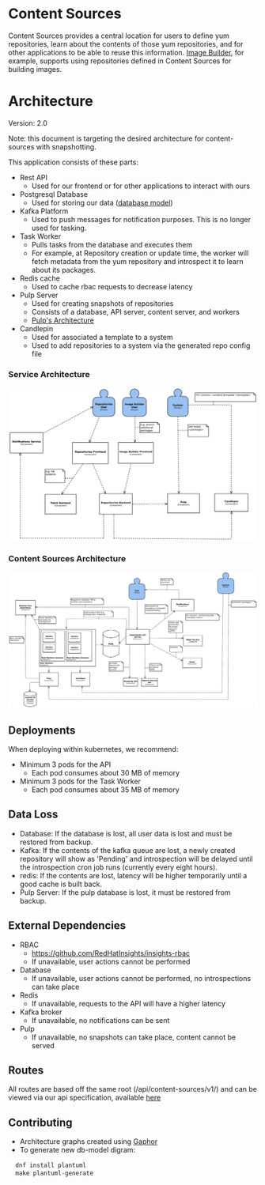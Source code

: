 # Content Sources

Content Sources provides a central location for users to define yum repositories, learn about the contents of those yum repositories, and for other applications to be able to reuse this information.  [Image Builder](https://github.com/osbuild/image-builder), for example, supports using repositories defined in Content Sources for building images.

# Architecture

Version: 2.0

Note: this document is targeting the desired architecture for content-sources with snapshotting. 

This application consists of these parts:
* Rest API
  * Used for our frontend or for other applications to interact with ours
* Postgresql Database
  * Used for storing our data ([database model](https://www.plantuml.com/plantuml/proxy?cache=no&src=https://raw.githubusercontent.com/content-services/content-sources-backend/main/docs/db-model.puml))
* Kafka Platform
  * Used to push messages for notification purposes.  This is no longer used for tasking.
* Task Worker
  * Pulls tasks from the database and executes them  
  * For example, at Repository creation or update time, the worker will fetch metadata from the yum repository and introspect it to learn about its packages.
* Redis cache
  * Used to cache rbac requests to decrease latency
* Pulp Server
  * Used for creating snapshots of repositories
  * Consists of a database, API server, content server, and workers
  * [Pulp's Architecture](https://docs.pulpproject.org/pulpcore/components.html)
* Candlepin
  * Used for associated a template to a system 
  * Used to add repositories to a system via the generated repo config file

### Service Architecture
![](service-architecture.svg)

### Content Sources Architecture
![](architecture.svg)


## Deployments

When deploying within kubernetes, we recommend:
 * Minimum 3 pods for the API
   * Each pod consumes about 30 MB of memory
 * Minimum 3 pods for the Task Worker
   * Each pod consumes about 35 MB of memory

## Data Loss
 * Database: If the database is lost, all user data is lost and must be restored from backup.
 * Kafka: If the contents of the kafka queue are lost, a newly created repository will show as 'Pending' and introspection will be delayed until the introspection cron job runs (currently every eight hours).
 * redis: If the contents are lost, latency will be higher temporarily until a good cache is built back.
 * Pulp Server: If the pulp database is lost, it must be restored from backup.
 
## External Dependencies
 * RBAC
   * https://github.com/RedHatInsights/insights-rbac
   * If unavailable, user actions cannot be performed
 * Database
   * If unavailable, user actions cannot be performed, no introspections can take place
 * Redis
   * If unavailable, requests to the API will have a higher latency
 * Kafka broker
   * If unavailable, no notifications can be sent
 * Pulp
   * If unavailable, no snapshots can take place, content cannot be served
   
## Routes
All routes are based off the same root (/api/content-sources/v1/) and can be viewed via our api specification, available [here](https://redocly.github.io/redoc/?url=https://raw.githubusercontent.com/content-services/content-sources-backend/main/api/openapi.json)

## Contributing

* Architecture graphs created using [Gaphor](https://gaphor.org/)
* To generate new db-model digram: 
```
  dnf install plantuml
  make plantuml-generate
```